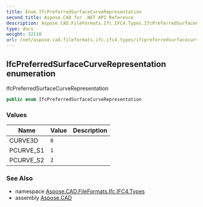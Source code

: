 ```yaml
---
title: Enum IfcPreferredSurfaceCurveRepresentation
second_title: Aspose.CAD for .NET API Reference
description: Aspose.CAD.FileFormats.Ifc.IFC4.Types.IfcPreferredSurfaceCurveRepresentation enum. IfcPreferredSurfaceCurveRepresentation
type: docs
weight: 32110
url: /net/aspose.cad.fileformats.ifc.ifc4.types/ifcpreferredsurfacecurverepresentation/
---
```

## IfcPreferredSurfaceCurveRepresentation enumeration

IfcPreferredSurfaceCurveRepresentation

```csharp
public enum IfcPreferredSurfaceCurveRepresentation
```

### Values

| Name | Value | Description |
| --- | --- | --- |
| CURVE3D | `0` |  |
| PCURVE_S1 | `1` |  |
| PCURVE_S2 | `2` |  |

### See Also

* namespace [Aspose.CAD.FileFormats.Ifc.IFC4.Types](../../aspose.cad.fileformats.ifc.ifc4.types/)
* assembly [Aspose.CAD](../../)


